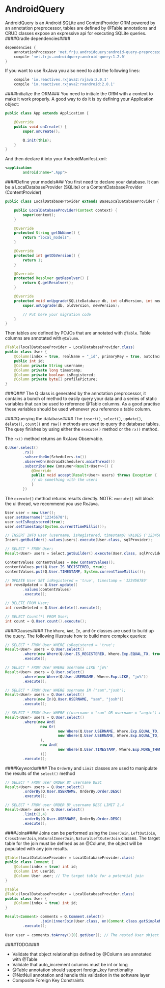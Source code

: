 AndroidQuery
======================

AndroidQuery is an Android SQLite and ContentProvider ORM powered by an annotation preprocessor, tables are defined by @Table
annotations and CRUD classes expose an expressive api for executing SQLite queries.
####Gradle dependencies####
```groovy
dependencies {
    annotationProcessor 'net.frju.androidquery:android-query-preprocessor:1.2.0'
    compile 'net.frju.androidquery:android-query:1.2.0'
}
```

If you want to use RxJava you also need to add the following lines:
```groovy
    compile 'io.reactivex.rxjava2:rxjava:2.0.1'
    compile 'io.reactivex.rxjava2:rxandroid:2.0.1'
```

####Initialize the ORM###
You need to initiale the ORM with a context to make it work properly. A good way to do it is by defining your Application object:
```java
public class App extends Application {

    @Override
    public void onCreate() {
        super.onCreate();

        Q.init(this);
    }
}
```

And then declare it into your AndroidManifest.xml:
```xml
<application
        android:name=".App">
```

####Define your models###
You first need to declare your database. It can be a LocalDatabaseProvider (SQLite) or a ContentDatabaseProvider (ContentProvider) 
```java
public class LocalDatabaseProvider extends BaseLocalDatabaseProvider {

    public LocalDatabaseProvider(Context context) {
        super(context);
    }

    @Override
    protected String getDbName() {
        return "local_models";
    }

    @Override
    protected int getDbVersion() {
        return 1;
    }

    @Override
    protected Resolver getResolver() {
        return Q.getResolver();
    }

    @Override
    protected void onUpgrade(SQLiteDatabase db, int oldVersion, int newVersion) {
        super.onUpgrade(db, oldVersion, newVersion);

        // Put here your migration code
    }
}
```

Then tables are defined by POJOs that are annotated with `@Table`. Table columns are annotated with `@Column`.

```java
@Table(localDatabaseProvider = LocalDatabaseProvider.class)
public class User {
    @Column(index = true, realName = "_id", primaryKey = true, autoIncrement = true)
    public int id;
    @Column private String username;
    @Column private long timestamp;
    @Column private boolean isRegistered;
    @Column private byte[] profilePicture;
}
```

###Q###
The Q class is generated by the annotation preprocessor, it contains a bunch of method to easily query
your data and a series of static variables that can be used to reference @Table columns. As a good practise
these variables should be used whenever you reference a table column.

####Querying the database####
The `insert()`, `select()`, `update()`, `delete()`, `count()` and `raw()` methods are used to query the database tables.
The quey finishes by using either the `execute()` method or the `rx()` method.

The `rx()` method returns an RxJava Observable.

```java
Q.User.select()
        .rx()
        .subscribeOn(Schedulers.io())
        .observeOn(AndroidSchedulers.mainThread())
        .subscribe(new Consumer<Result<User>>() {
            @Override
            public void accept(Result<User> users) throws Exception {
    		// do something with the users
            }
        })
```

The `execute()` method returns results directly. NOTE: `execute()` will block the ui thread, 
we recommend you use RxJava.

```java
User user = new User();
user.setUsername("12345678");
user.setIsRegistered(true);
user.setTimestamp(System.currentTimeMillis());

// INSERT INTO User (username, isRegistered, timestamp) VALUES ('12345678',true,632348968244);
Insert.getBuilder().values(users).execute(User.class, sqlProvider);
```

```java
// SELECT * FROM User;
Result<User> users = Select.getBuilder().execute(User.class, sqlProvider);
```

```java
ContentValues contentValues = new ContentValues();
contentValues.put(Q.User.IS_REGISTERED, true);
contentValues.put(Q.User.TIMESTAMP, System.currentTimeMillis());

// UPDATE User SET isRegistered = 'true', timestamp = '123456789'
int rowsUpdated = Q.User.update()
        .values(contentValues)
        .execute();
```

```java
// DELETE FROM User;
int rowsDeleted = Q.User.delete().execute();
```

```java
// SELECT Count(*) FROM User;
int count = Q.User.count().execute();
```

####Clauses####
The `Where`, `And`, `In`, and `Or` classes are used to build up the query.
The following illustrate how to build more complex queries: 

```java
// SELECT * FROM User WHERE isRegistered = 'true';
Result<User> users = Q.User.select()
        .where(new Where(Q.User.IS_REGISTERED, Where.Exp.EQUAL_TO, true))
        .execute();
```

```java
// SELECT * FROM User WHERE username LIKE 'jo%'
Result<User> users = Q.User.select()
        .where(new Where(Q.User.USERNAME, Where.Exp.LIKE, "jo%"))
        .execute();
```

```java
// SELECT * FROM User WHERE username IN ("sam","josh");
Result<User> users = Q.User.select()
        .where(new In(Q.User.USERNAME, "sam", "josh"))
        .execute();
```

```java
// SELECT * FROM User WHERE ((username = "sam" OR username = "angie") AND (timestamp >= 1234567890));
Result<User> users = Q.User.select()
		.where(new And(
                new Or(
                        new Where(Q.User.USERNAME, Where.Exp.EQUAL_TO, "sam"),
                        new Where(Q.User.USERNAME, Where.Exp.EQUAL_TO, "angie")
                ),
                new And(
                        new Where(Q.User.TIMESTAMP, Where.Exp.MORE_THAN_OR_EQUAL_TO, 1234567890)
                )))
        .execute();
```

####Keywords####
The `OrderBy` and `Limit` classes are used to manipulate the results of the `select()` method

```java
// SELECT * FROM user ORDER BY username DESC
Result<User> users = Q.User.select()
        .orderBy(Q.User.USERNAME, OrderBy.Order.DESC)
        .execute();
```

```java
// SELECT * FROM user ORDER BY username DESC LIMIT 2,4
Result<User> users = Q.User.select()
        .limit(2,4)
        .orderBy(Q.User.USERNAME, OrderBy.Order.DESC)
        .execute();
```

####Joins####
Joins can be performed using the `InnerJoin`, `LeftOutJoin`, `CrossInnerJoin`, `NaturalInnerJoin`, `NaturalLeftOuterJoin` classes.
The target table for the join must be defined as an @Column, the object will be populated with any join results.

```java
@Table(localDatabaseProvider = LocalDatabaseProvider.class)
public class Comment {
    @Column(index = true) int id;
    @Column int userId;
    @Column User user; // The target table for a potential join
}

@Table
@Table(localDatabaseProvider = LocalDatabaseProvider.class)
public class User {
    @Column(index = true) int id;
}

Result<Comment> comments = Q.Comment.select()
                .join(innerJoin(User.class, on(Comment.class.getSimpleName() + '.' + Q.Comment.USER_ID, User.class.getSimpleName() + '.' + Q.User.ID)))
        .execute();
        
User user = comments.toArray()[0].getUser(); // The nested User object is populated by the join
```

####TODO####
- Validate that object relationships defined by @Column are annotated with @Table
- Validate that auto_increment columns must be int or long
- @Table annotation should support foreign_key functionality
- @NotNull annotation and handle this validation in the software layer
- Composite Foreign Key Constraints
